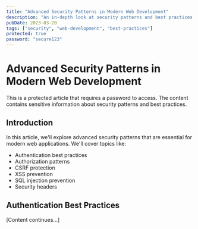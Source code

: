 ```yaml
---
title: "Advanced Security Patterns in Modern Web Development"
description: "An in-depth look at security patterns and best practices in modern web applications."
pubDate: 2023-03-20
tags: ["security", "web-development", "best-practices"]
protected: true
password: "secure123"
---
```


# Advanced Security Patterns in Modern Web Development

This is a protected article that requires a password to access. The content contains sensitive information about security patterns and best practices.

## Introduction

In this article, we'll explore advanced security patterns that are essential for modern web applications. We'll cover topics like:

- Authentication best practices
- Authorization patterns
- CSRF protection
- XSS prevention
- SQL injection prevention
- Security headers

## Authentication Best Practices

[Content continues...]
